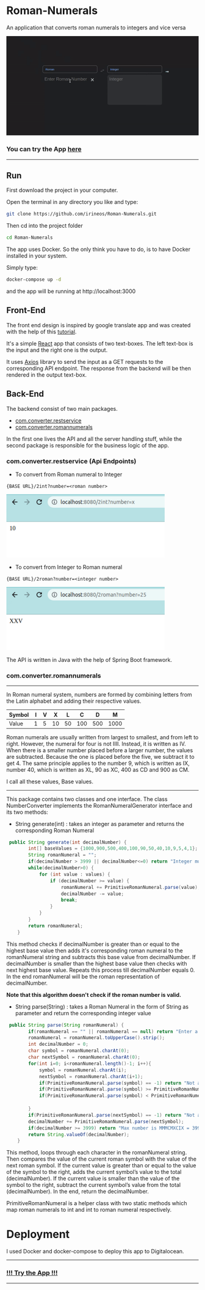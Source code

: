 # Roman-Numerals
An application that converts roman numerals to integers and vice versa

[![App demo](https://github.com/irineos/Roman-Numerals/blob/master/demo.gif "App demo")](https://github.com/irineos/Roman-Numerals/blob/master/demo.gif "App demo")

### You can try the App [here](http://146.190.227.11:3000/)

------------

##  Run
First download the project in your computer. 

Open the terminal in any directory you like and type:

```sh
git clone https://github.com/irineos/Roman-Numerals.git
```

Then cd into the project folder

```sh
cd Roman-Numerals
```
The app uses Docker. So the only think you have to do, is to have Docker installed in your system.

Simply type:

```sh
docker-compose up -d
```
and the app will be running at http://localhost:3000


## Front-End

The front end design is inspired by google translate app and was created with the help of this [tutorial](https://www.youtube.com/watch?v=aFISwq3wteY&t=2016s).

It's a simple [React](https://reactjs.org/) app that consists of two text-boxes. The left text-box is the input and the right one is the output.

It uses [Axios](https://axios-http.com/docs/intro) library to send the input as a GET requests to the corresponding API endpoint. The response from the backend will be then rendered in the output text-box.

## Back-End

The backend consist of two main packages. 

- [com.converter.restservice](https://github.com/irineos/Roman-Numerals/tree/master/back-end/src/main/java/com/converter/restservice)
- [com.converter.romannumerals](https://github.com/irineos/Roman-Numerals/tree/master/back-end/src/main/java/com/converter/romannumerals)

In the first one lives the API and all the server handling stuff, while the second package is responsible for the business logic of the app.

### com.converter.restservice (Api Endpoints)

- To convert from Roman numeral to Integer 
```
{BASE URL}/2int?number=<roman number>
```

[![2intScreenshot](https://github.com/irineos/Roman-Numerals/blob/master/2int.png)](https://github.com/irineos/Roman-Numerals/blob/master/2int.png)

- To convert from Integer to Roman numeral
```
{BASE URL}/2roman?number=<integer number>
```

[![2romanScreenshot](https://github.com/irineos/Roman-Numerals/blob/master/2roman.png)](https://github.com/irineos/Roman-Numerals/blob/master/2roman.png)

The API is written in Java with the help of Spring Boot framework.

### com.converter.romannumerals

-----------
In Roman numeral system, numbers are formed by combining letters from the Latin alphabet and adding their respective values.

| Symbol  | I  | V  | X  | L  | C  | D  |  M |
| ------------ | ------------ | ------------ | ------------ | ------------ | ------------ | ------------ | ------------ |
| Value  |  1 | 5  | 10  |  50 |  100 | 500  | 1000  |

Roman numerals are usually written from largest to smallest, and from left to right. However, the numeral for four is not IIII. Instead, it is written as IV. When there is a smaller number placed before a larger number, the values are subtracted. Because the one is placed before the five, we subtract it to get 4. The same principle applies to the number 9, which is written as IX, number 40, which is written as XL, 90 as XC, 400 as CD and 900 as CM.

I call all these values, Base values.

----------

This package contains two classes and one interface. The class NumberConverter implements the RomanNumeralGenerator interface and its two methods:
- String generate(int) : takes an integer as parameter and returns the corresponding Roman Numeral

```java
 public String generate(int decimalNumber) {
        int[] baseValues = {1000,900,500,400,100,90,50,40,10,9,5,4,1};
        String romanNumeral = "";
        if(decimalNumber > 3999 || decimalNumber<=0) return "Integer must be between 1 and 3999";
        while(decimalNumber>0) {
            for (int value : values) {
                if (decimalNumber >= value) {
                    romanNumeral += PrimitiveRomanNumeral.parse(value);
                    decimalNumber -= value;
                    break;
                }
            }
        }
        return romanNumeral;
    }
```

This method checks if decimalNumber is greater than or equal to the highest base value then adds it's corresponding roman numeral to the romanNumeral string and subtracts this base value from decimalNumber.
If decimalNumber is smaller than the highest base value then checks with next highest base value.
Repeats this process till decimalNumber equals 0. 
In the end romanNumeral will be the roman representation of decimalNumber.

**Note that this algorithm doesn't check if the roman number is valid.**


- String parse(String) : takes a Roman Numeral in the form of String as parameter and return the corresponding integer value

```java
 public String parse(String romanNumeral) {
        if(romanNumeral == "" || romanNumeral == null) return "Enter a number";
        romanNumeral = romanNumeral.toUpperCase().strip();
        int decimalNumber = 0;
        char symbol = romanNumeral.charAt(0);
        char nextSymbol = romanNumeral.charAt(0);
        for(int i=0; i<romanNumeral.length()-1; i++){
            symbol = romanNumeral.charAt(i);
            nextSymbol = romanNumeral.charAt(i+1);
            if(PrimitiveRomanNumeral.parse(symbol) == -1) return "Not a valid character";
            if(PrimitiveRomanNumeral.parse(symbol) >= PrimitiveRomanNumeral.parse(nextSymbol)) decimalNumber += PrimitiveRomanNumeral.parse(symbol);
            if(PrimitiveRomanNumeral.parse(symbol) < PrimitiveRomanNumeral.parse(nextSymbol)) decimalNumber -= PrimitiveRomanNumeral.parse(symbol);

        }
        if(PrimitiveRomanNumeral.parse(nextSymbol) == -1) return "Not a valid character";
        decimalNumber += PrimitiveRomanNumeral.parse(nextSymbol);
        if(decimalNumber >= 3999) return "Max number is MMMCMXCIX = 3999";
        return String.valueOf(decimalNumber);
    }
```

This method, loops through each character in the romanNumeral string.
Then compares the value of the current roman symbol with the value of the next roman symbol.
If the current value is greater than or equal to the value of the symbol to the right, adds the current symbol’s value to the total (decimalNumber).
If the current value is smaller than the value of the symbol to the right, subtract the current symbol’s value from the total (decimalNumber).
In the end, return the decimalNumber.


PrimitiveRomanNumeral is a helper class with two static methods which map roman numerals to int and int to roman numeral respectively.


# Deployment

I used Docker and docker-compose to deploy this app to Digitalocean.


------------
### [!!! Try the App !!!](http://146.190.227.11:3000/)
------------

